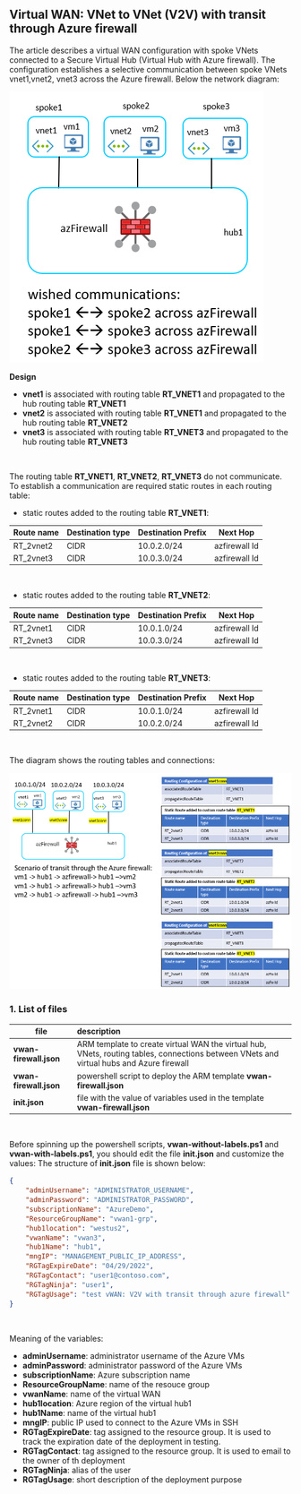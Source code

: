 <properties
pageTitle= 'Virtual WAN: VNet to VNet with transit through Azure firewall'
description= "Virtual WAN: V2V with transit through Azure firewall"
documentationcenter: na
services=""
documentationCenter="github repository"
authors="fabferri"
manager=""
editor=""/>

<tags
   ms.service = "configuration-Example-Azure-Virtual WAN"
   ms.devlang = "na"
   ms.topic = "article"
   ms.tgt_pltfrm = "Azure"
   ms.workload = "Virtual WAN"
   ms.date = "03/02/2022"
   ms.author="fabferri" />

## Virtual WAN: VNet to VNet (V2V) with transit through Azure firewall

The article describes a virtual WAN configuration with spoke VNets connected to a Secure Virtual Hub (Virtual Hub with Azure firewall). The configuration establishes a selective communication between spoke VNets vnet1,vnet2, vnet3 across the Azure firewall. Below the network diagram:

[![1]][1]

**Design**
* **vnet1** is associated with routing table **RT_VNET1** and propagated to the hub routing table **RT_VNET1**
* **vnet2** is associated with routing table **RT_VNET1** and propagated to the hub routing table **RT_VNET2**
* **vnet3** is associated with routing table **RT_VNET3** and propagated to the hub routing table **RT_VNET3**
<br>

The routing table **RT_VNET1**, **RT_VNET2**, **RT_VNET3** do not communicate. To establish a communication are required static routes in each routing table:

* static routes added to the routing table **RT_VNET1**:

| Route name  | Destination type | Destination Prefix | Next Hop     |
| ----------- |:---------------- | ------------------ | ------------ |
| RT_2vnet2   | CIDR             | 10.0.2.0/24        |azfirewall Id |
| RT_2vnet3   | CIDR             | 10.0.3.0/24        |azfirewall Id |
<br>

* static routes added to the routing table **RT_VNET2**:

| Route name  | Destination type | Destination Prefix | Next Hop     |
| ----------- |:---------------- | ------------------ | ------------ |
| RT_2vnet1   | CIDR             | 10.0.1.0/24        |azfirewall Id |
| RT_2vnet3   | CIDR             | 10.0.3.0/24        |azfirewall Id |
<br>

* static routes added to the routing table **RT_VNET3**:

| Route name  | Destination type | Destination Prefix | Next Hop     |
| ----------- |:---------------- | ------------------ | ------------ |
| RT_2vnet1   | CIDR             | 10.0.1.0/24        |azfirewall Id |
| RT_2vnet2   | CIDR             | 10.0.2.0/24        |azfirewall Id |
<br>

The diagram shows the routing tables and connections:

[![2]][2]


### <a name="List of files"></a>1. List of files 

| file                        | description                                                               |       
| --------------------------- |:------------------------------------------------------------------------- |
| **vwan-firewall.json**      | ARM template to create virtual WAN the virtual hub, VNets, routing tables, connections between VNets and virtual hubs and Azure firewall |
| **vwan-firewall.json**      | powershell script to deploy the ARM template **vwan-firewall.json**         |
| **init.json**               | file with the value of variables used in the template **vwan-firewall.json**|


<br>
 
Before spinning up the powershell scripts, **vwan-without-labels.ps1** and **vwan-with-labels.ps1**, you should edit the file **init.json** and customize the values:
The structure of **init.json** file is shown below:
```json
{
    "adminUsername": "ADMINISTRATOR_USERNAME",
    "adminPassword": "ADMINISTRATOR_PASSWORD",
    "subscriptionName": "AzureDemo",
    "ResourceGroupName": "vwan1-grp",
    "hub1location": "westus2",
    "vwanName": "vwan3",
    "hub1Name": "hub1",
    "mngIP": "MANAGEMENT_PUBLIC_IP_ADDRESS",
    "RGTagExpireDate": "04/29/2022",
    "RGTagContact": "user1@contoso.com",
    "RGTagNinja": "user1",
    "RGTagUsage": "test vWAN: V2V with transit through azure firewall"
}
```
<br>

Meaning of the variables:
- **adminUsername**: administrator username of the Azure VMs
- **adminPassword**: administrator password of the Azure VMs
- **subscriptionName**: Azure subscription name
- **ResourceGroupName**: name of the resouce group
- **vwanName**: name of the virtual WAN
- **hub1location**: Azure region of the virtual hub1
- **hub1Name**: name of the virtual hub1
- **mngIP**: public IP used to connect to the Azure VMs in SSH
- **RGTagExpireDate**: tag assigned to the resource group. It is used to track the expiration date of the deployment in testing.
- **RGTagContact**: tag assigned to the resource group. It is used to email to the owner of th deployment
- **RGTagNinja**: alias of the user
- **RGTagUsage**: short description of the deployment purpose


<br>





<!--Image References-->

[1]: ./media/network-diagram1.png "network diagram"
[2]: ./media/network-diagram2.png "network diagram"


<!--Link References-->

